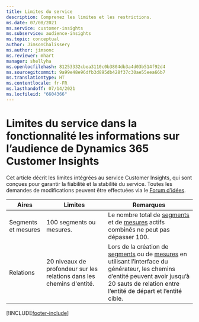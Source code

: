 ```yaml
---
title: Limites du service
description: Comprenez les limites et les restrictions.
ms.date: 07/08/2021
ms.service: customer-insights
ms.subservice: audience-insights
ms.topic: conceptual
author: JimsonChalissery
ms.author: jimsonc
ms.reviewer: mhart
manager: shellyha
ms.openlocfilehash: 81253332cbea3110c0b3804db3a4d03b514f92d4
ms.sourcegitcommit: 9a99e48e96dfb3d895db428f37c30ae55eea66b7
ms.translationtype: HT
ms.contentlocale: fr-FR
ms.lasthandoff: 07/14/2021
ms.locfileid: "6604366"
---
```

# <a name="service-limits-in-dynamics-365-customer-insights-audience-insights-capability"></a>Limites du service dans la fonctionnalité les informations sur l’audience de Dynamics 365 Customer Insights

Cet article décrit les limites intégrées au service Customer Insights, qui sont conçues pour garantir la fiabilité et la stabilité du service. Toutes les demandes de modifications peuvent être effectuées via le [Forum d’idées](https://go.microsoft.com/fwlink/?linkid=2074172). 
 
| Aires  | Limites  | Remarques |
|-------------|---------------------------------------------------------------------|---------------------------------------------------------------------|
| Segments et mesures | 100 segments ou mesures. | Le nombre total de [segments](segments.md) et de [mesures](measures.md) actifs combinés ne peut pas dépasser 100.  |
| Relations | 20 niveaux de profondeur sur les relations dans les chemins d'entité. | Lors de la création de [segments](segments.md) ou de [mesures](measures.md) en utilisant l’interface du générateur, les chemins d’entité peuvent avoir jusqu’à 20 sauts de relation entre l’entité de départ et l’entité cible.  |


[!INCLUDE[footer-include](../includes/footer-banner.md)]